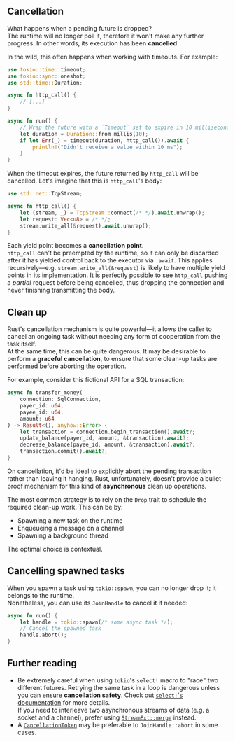 ## Cancellation

What happens when a pending future is dropped?\
The runtime will no longer poll it, therefore it won't make any further progress.
In other words, its execution has been **cancelled**.

In the wild, this often happens when working with timeouts.
For example:

```rust
use tokio::time::timeout;
use tokio::sync::oneshot;
use std::time::Duration;

async fn http_call() {
    // [...]
}

async fn run() {
    // Wrap the future with a `Timeout` set to expire in 10 milliseconds.
    let duration = Duration::from_millis(10);
    if let Err(_) = timeout(duration, http_call()).await {
        println!("Didn't receive a value within 10 ms");
    }
}
```

When the timeout expires, the future returned by `http_call` will be cancelled.
Let's imagine that this is `http_call`'s body:

```rust
use std::net::TcpStream;

async fn http_call() {
    let (stream, _) = TcpStream::connect(/* */).await.unwrap();
    let request: Vec<u8> = /* */;
    stream.write_all(&request).await.unwrap();
}
```

Each yield point becomes a **cancellation point**.\
`http_call` can't be preempted by the runtime, so it can only be discarded after
it has yielded control back to the executor via `.await`.
This applies recursively—e.g. `stream.write_all(&request)` is likely to have multiple
yield points in its implementation. It is perfectly possible to see `http_call` pushing
a _partial_ request before being cancelled, thus dropping the connection and never
finishing transmitting the body.

## Clean up

Rust's cancellation mechanism is quite powerful—it allows the caller to cancel an ongoing task
without needing any form of cooperation from the task itself.\
At the same time, this can be quite dangerous. It may be desirable to perform a
**graceful cancellation**, to ensure that some clean-up tasks are performed
before aborting the operation.

For example, consider this fictional API for a SQL transaction:

```rust
async fn transfer_money(
    connection: SqlConnection,
    payer_id: u64,
    payee_id: u64,
    amount: u64
) -> Result<(), anyhow::Error> {
    let transaction = connection.begin_transaction().await?;
    update_balance(payer_id, amount, &transaction).await?;
    decrease_balance(payee_id, amount, &transaction).await?;
    transaction.commit().await?;
}
```

On cancellation, it'd be ideal to explicitly abort the pending transaction rather
than leaving it hanging.
Rust, unfortunately, doesn't provide a bullet-proof mechanism for this kind of
**asynchronous** clean up operations.

The most common strategy is to rely on the `Drop` trait to schedule the required
clean-up work. This can be by:

- Spawning a new task on the runtime
- Enqueueing a message on a channel
- Spawning a background thread

The optimal choice is contextual.

## Cancelling spawned tasks

When you spawn a task using `tokio::spawn`, you can no longer drop it;
it belongs to the runtime.\
Nonetheless, you can use its `JoinHandle` to cancel it if needed:

```rust
async fn run() {
    let handle = tokio::spawn(/* some async task */);
    // Cancel the spawned task
    handle.abort();
}
```

## Further reading

- Be extremely careful when using `tokio`'s `select!` macro to "race" two different futures.
  Retrying the same task in a loop is dangerous unless you can ensure **cancellation safety**.
  Check out [`select!`'s documentation](https://tokio.rs/tokio/tutorial/select) for more details.\
  If you need to interleave two asynchronous streams of data (e.g. a socket and a channel), prefer using
  [`StreamExt::merge`](https://docs.rs/tokio-stream/latest/tokio_stream/trait.StreamExt.html#method.merge) instead.
- A [`CancellationToken`](https://docs.rs/tokio-util/latest/tokio_util/sync/struct.CancellationToken.html) may be
  preferable to `JoinHandle::abort` in some cases.
